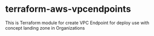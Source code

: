 # terraform-aws-vpcendpoints
This is Terraform module for create VPC Endpoint for deploy use with concept landing zone in Organizations
